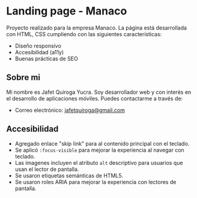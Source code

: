 # Landing page - Manaco
Proyecto realizado para la empresa Manaco.
La página está desarrollada con HTML, CSS cumpliendo con las siguientes características:
- Diseño responsivo
- Accesibilidad (a11y)
- Buenas prácticas de SEO
## Sobre mi
Mi nombre es Jafet Quiroga Yucra. Soy desarrollador web y con interés en el desarrollo de aplicaciones móviles.
Puedes contactarme a través de:
- Correo electrónico: jafetquiroga@gmail.com
## Accesibilidad
- Agregado enlace "skip link" para al contenido principal con el teclado.
- Se aplicó `:focus-visible` para mejorar la experiencia al navegar con teclado.
- Las imagenes incluyen el atributo `alt` descriptivo para usuarios que usan el lector de pantalla.
- Se usaron etiquetas semánticas de HTML5.
- Se usaron roles ARIA para mejorar la experiencia con lectores de pantalla.